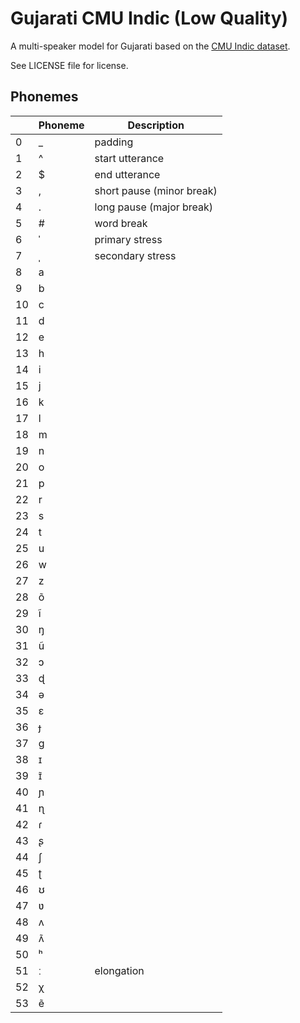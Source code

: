 # Gujarati CMU Indic (Low Quality)

A multi-speaker model for Gujarati based on the [CMU Indic dataset](http://www.festvox.org/cmu_indic/).

See LICENSE file for license.


## Phonemes

<table><thead><th>&nbsp;</th><th>Phoneme</th><th>Description</th></thead>
<tr>
<td> 0 </td>
<td> _ </td>
<td> padding </td>
</tr>
<tr>
<td> 1 </td>
<td> ^ </td>
<td> start utterance </td>
</tr>
<tr>
<td> 2 </td>
<td> $ </td>
<td> end utterance </td>
</tr>
<tr>
<td> 3 </td>
<td> , </td>
<td> short pause (minor break) </td>
</tr>
<tr>
<td> 4 </td>
<td> . </td>
<td> long pause (major break) </td>
</tr>
<tr>
<td> 5 </td>
<td> # </td>
<td> word break </td>
</tr>
<tr>
<td> 6 </td>
<td> ˈ </td>
<td> primary stress </td>
</tr>
<tr>
<td> 7 </td>
<td> ˌ </td>
<td> secondary stress </td>
</tr>
<tr>
<td> 8 </td>
<td> a </td>
<td>  </td>
</tr>
<tr>
<td> 9 </td>
<td> b </td>
<td>  </td>
</tr>
<tr>
<td> 10 </td>
<td> c </td>
<td>  </td>
</tr>
<tr>
<td> 11 </td>
<td> d </td>
<td>  </td>
</tr>
<tr>
<td> 12 </td>
<td> e </td>
<td>  </td>
</tr>
<tr>
<td> 13 </td>
<td> h </td>
<td>  </td>
</tr>
<tr>
<td> 14 </td>
<td> i </td>
<td>  </td>
</tr>
<tr>
<td> 15 </td>
<td> j </td>
<td>  </td>
</tr>
<tr>
<td> 16 </td>
<td> k </td>
<td>  </td>
</tr>
<tr>
<td> 17 </td>
<td> l </td>
<td>  </td>
</tr>
<tr>
<td> 18 </td>
<td> m </td>
<td>  </td>
</tr>
<tr>
<td> 19 </td>
<td> n </td>
<td>  </td>
</tr>
<tr>
<td> 20 </td>
<td> o </td>
<td>  </td>
</tr>
<tr>
<td> 21 </td>
<td> p </td>
<td>  </td>
</tr>
<tr>
<td> 22 </td>
<td> r </td>
<td>  </td>
</tr>
<tr>
<td> 23 </td>
<td> s </td>
<td>  </td>
</tr>
<tr>
<td> 24 </td>
<td> t </td>
<td>  </td>
</tr>
<tr>
<td> 25 </td>
<td> u </td>
<td>  </td>
</tr>
<tr>
<td> 26 </td>
<td> w </td>
<td>  </td>
</tr>
<tr>
<td> 27 </td>
<td> z </td>
<td>  </td>
</tr>
<tr>
<td> 28 </td>
<td> õ </td>
<td>  </td>
</tr>
<tr>
<td> 29 </td>
<td> ĩ </td>
<td>  </td>
</tr>
<tr>
<td> 30 </td>
<td> ŋ </td>
<td>  </td>
</tr>
<tr>
<td> 31 </td>
<td> ũ </td>
<td>  </td>
</tr>
<tr>
<td> 32 </td>
<td> ɔ </td>
<td>  </td>
</tr>
<tr>
<td> 33 </td>
<td> ɖ </td>
<td>  </td>
</tr>
<tr>
<td> 34 </td>
<td> ə </td>
<td>  </td>
</tr>
<tr>
<td> 35 </td>
<td> ɛ </td>
<td>  </td>
</tr>
<tr>
<td> 36 </td>
<td> ɟ </td>
<td>  </td>
</tr>
<tr>
<td> 37 </td>
<td> ɡ </td>
<td>  </td>
</tr>
<tr>
<td> 38 </td>
<td> ɪ </td>
<td>  </td>
</tr>
<tr>
<td> 39 </td>
<td> ɪ̃ </td>
<td>  </td>
</tr>
<tr>
<td> 40 </td>
<td> ɲ </td>
<td>  </td>
</tr>
<tr>
<td> 41 </td>
<td> ɳ </td>
<td>  </td>
</tr>
<tr>
<td> 42 </td>
<td> ɾ </td>
<td>  </td>
</tr>
<tr>
<td> 43 </td>
<td> ʂ </td>
<td>  </td>
</tr>
<tr>
<td> 44 </td>
<td> ʃ </td>
<td>  </td>
</tr>
<tr>
<td> 45 </td>
<td> ʈ </td>
<td>  </td>
</tr>
<tr>
<td> 46 </td>
<td> ʊ </td>
<td>  </td>
</tr>
<tr>
<td> 47 </td>
<td> ʋ </td>
<td>  </td>
</tr>
<tr>
<td> 48 </td>
<td> ʌ </td>
<td>  </td>
</tr>
<tr>
<td> 49 </td>
<td> ʌ̃ </td>
<td>  </td>
</tr>
<tr>
<td> 50 </td>
<td> ʰ </td>
<td>  </td>
</tr>
<tr>
<td> 51 </td>
<td> ː </td>
<td> elongation </td>
</tr>
<tr>
<td> 52 </td>
<td> χ </td>
<td>  </td>
</tr>
<tr>
<td> 53 </td>
<td> ẽ </td>
<td>  </td>
</tr>
</table>
